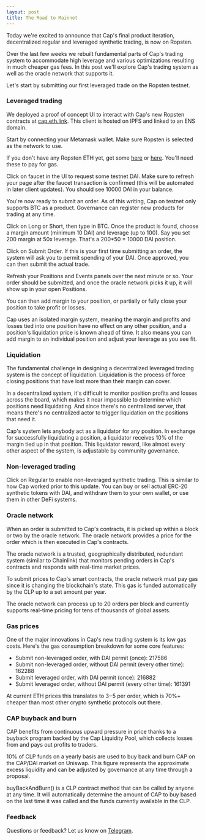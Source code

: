 ```yaml
---
layout: post
title: The Road to Mainnet
---
```


Today we're excited to announce that Cap's final product iteration, decentralized regular and leveraged synthetic trading, is now on Ropsten.

Over the last few weeks we rebuilt fundamental parts of Cap's trading system to accommodate high leverage and various optimizations resulting in much cheaper gas fees. In this post we'll explore Cap's trading system as well as the oracle network that supports it. 

Let's start by submitting our first leveraged trade on the Ropsten testnet.

### Leveraged trading

We deployed a proof of concept UI to interact with Cap's new Ropsten contracts at [cap.eth.link](http://cap.eth.link). This client is hosted on IPFS and linked to an ENS domain.

Start by connecting your Metamask wallet. Make sure Ropsten is selected as the network to use.

If you don't have any Ropsten ETH yet, get some [here](https://faucet.dimensions.network/) or [here](https://faucet.metamask.io/). You'll need these to pay for gas.

Click on faucet in the UI to request some testnet DAI. Make sure to refresh your page after the faucet transaction is confirmed (this will be automated in later client updates). You should see 10000 DAI in your balance.

You're now ready to submit an order. As of this writing, Cap on testnet only supports BTC as a product. Governance can register new products for trading at any time.

Click on Long or Short, then type in BTC. Once the product is found, choose a margin amount (minimum 10 DAI) and leverage (up to 100). Say you set 200 margin at 50x leverage. That's a 200*50 = 10000 DAI position.

Click on Submit Order. If this is your first time submitting an order, the system will ask you to permit spending of your DAI. Once approved, you can then submit the actual trade.

Refresh your Positions and Events panels over the next minute or so. Your order should be submitted, and once the oracle network picks it up, it will show up in your open Positions.

You can then add margin to your position, or partially or fully close your position to take profit or losses.

Cap uses an isolated margin system, meaning the margin and profits and losses tied into one position have no effect on any other position, and a position's liquidation price is known ahead of time. It also means you can add margin to an individual position and adjust your leverage as you see fit.

### Liquidation

The fundamental challenge in designing a decentralized leveraged trading system is the concept of liquidation. Liquidation is the process of force closing positions that have lost more than their margin can cover.

In a decentralized system, it's difficult to monitor position profits and losses across the board, which makes it near impossible to determine which positions need liquidating. And since there's no centralized server, that means there's no centralized actor to trigger liquidation on the positions that need it.

Cap's system lets anybody act as a liquidator for any position. In exchange for successfully liquidating a position, a liquidator receives 10% of the margin tied up in that position. This liquidator reward, like almost every other aspect of the system, is adjustable by community governance.

### Non-leveraged trading

Click on Regular to enable non-leveraged synthetic trading. This is similar to how Cap worked prior to this update. You can buy or sell actual ERC-20 synthetic tokens with DAI, and withdraw them to your own wallet, or use them in other DeFi systems.

### Oracle network

When an order is submitted to Cap's contracts, it is picked up within a block or two by the oracle network. The oracle network provides a price for the order which is then executed in Cap's contracts.

The oracle network is a trusted, geographically distributed, redundant system (similar to Chainlink) that monitors pending orders in Cap's contracts and responds with real-time market prices.

To submit prices to Cap's smart contracts, the oracle network must pay gas since it is changing the blockchain's state. This gas is funded automatically by the CLP up to a set amount per year.

The oracle network can process up to 20 orders per block and currently supports real-time pricing for tens of thousands of global assets.

### Gas prices

One of the major innovations in Cap's new trading system is its low gas costs. Here's the gas consumption breakdown for some core features:

* Submit non-leveraged order, with DAI permit (once): 217586
* Submit non-leveraged order, without DAI permit (every other time): 162288
* Submit leveraged order, with DAI permit (once): 216882
* Submit leveraged order, without DAI permit (every other time): 161391

At current ETH prices this translates to $3-$5 per order, which is 70%+ cheaper than most other crypto synthetic protocols out there.

### CAP buyback and burn

CAP benefits from continuous upward pressure in price thanks to a buyback program backed by the Cap Liquidity Pool, which collects losses from and pays out profits to traders.

10% of CLP funds on a yearly basis are used to buy back and burn CAP on the CAP/DAI market on Uniswap. This figure represents the approximate excess liquidity and can be adjusted by governance at any time through a proposal.

buyBackAndBurn() is a CLP contract method that can be called by anyone at any time. It will automatically determine the amount of CAP to buy based on the last time it was called and the funds currently available in the CLP.

### Feedback

Questions or feedback? Let us know on [Telegram](https://t.me/capfin).